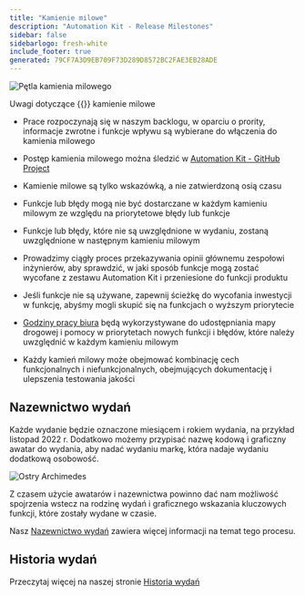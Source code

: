 ```yaml
---
title: "Kamienie milowe"
description: "Automation Kit - Release Milestones"
sidebar: false
sidebarlogo: fresh-white
include_footer: true
generated: 79CF7A3D9EB709F73D289D8572BC2FAE3EB28ADE
---
```


![Pętla kamienia milowego](/images/milestone-loop.png)

Uwagi dotyczące {{<product-name>}} kamienie milowe

- Prace rozpoczynają się w naszym backlogu, w oparciu o prority, informacje zwrotne i funkcje wpływu są wybierane do włączenia do kamienia milowego

- Postęp kamienia milowego można śledzić w [Automation Kit - GitHub Project](https://github.com/orgs/microsoft/projects/486)

- Kamienie milowe są tylko wskazówką, a nie zatwierdzoną osią czasu

- Funkcje lub błędy mogą nie być dostarczane w każdym kamieniu milowym ze względu na priorytetowe błędy lub funkcje

- Funkcje lub błędy, które nie są uwzględnione w wydaniu, zostaną uwzględnione w następnym kamieniu milowym

- Prowadzimy ciągły proces przekazywania opinii głównemu zespołowi inżynierów, aby sprawdzić, w jaki sposób funkcje mogą zostać wycofane z zestawu Automation Kit i przeniesione do funkcji produktu

- Jeśli funkcje nie są używane, zapewnij ścieżkę do wycofania inwestycji w funkcję, abyśmy mogli skupić się na funkcjach o wyższym priorytecie

- [Godziny pracy biura](/pl/office-hours) będą wykorzystywane do udostępniania mapy drogowej i pomocy w priorytetach nowych funkcji i błędów, które należy uwzględnić w każdym kamieniu milowym

- Każdy kamień milowy może obejmować kombinację cech funkcjonalnych i niefunkcjonalnych, obejmujących dokumentację i ulepszenia testowania jakości

## Nazewnictwo wydań

Każde wydanie będzie oznaczone miesiącem i rokiem wydania, na przykład listopad 2022 r. Dodatkowo możemy przypisać nazwę kodową i graficzny awatar do wydania, aby nadać wydaniu markę, która nadaje wydaniu dodatkową osobowość.

![Ostry Archimedes](/images/sharp-archimedes.png)

Z czasem użycie awatarów i nazewnictwa powinno dać nam możliwość spojrzenia wstecz na rodzinę wydań i graficznego wskazania kluczowych funkcji, które zostały wydane w czasie.

Nasz [Nazewnictwo wydań](/pl/releases/naming) zawiera więcej informacji na temat tego procesu.

## Historia wydań

Przeczytaj więcej na naszej stronie [Historia wydań](/pl/releases/)

